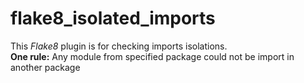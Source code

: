 # flake8_isolated_imports
This *Flake8* plugin is for checking imports isolations.  
**One rule:** Any module from specified package could not be import in another package
